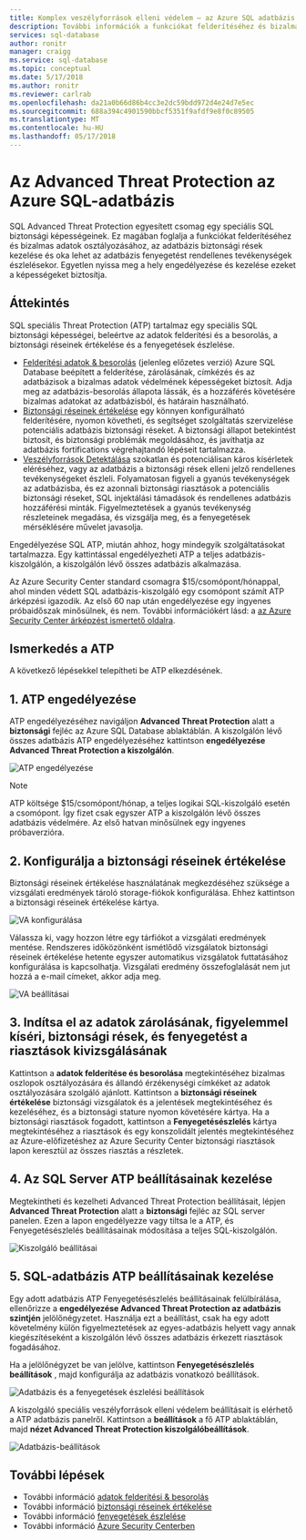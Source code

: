 ```yaml
---
title: Komplex veszélyforrások elleni védelem – az Azure SQL adatbázis |} Microsoft Docs
description: További információk a funkciókat felderítéséhez és bizalmas adatok osztályozásához, az adatbázis biztonsági rések kezelése és oka lehet az Azure SQL-adatbázis fenyegetést rendellenes tevékenységek észlelésekor.
services: sql-database
author: ronitr
manager: craigg
ms.service: sql-database
ms.topic: conceptual
ms.date: 5/17/2018
ms.author: ronitr
ms.reviewer: carlrab
ms.openlocfilehash: da21a0b66d86b4cc3e2dc59bdd972d4e24d7e5ec
ms.sourcegitcommit: 688a394c4901590bbcf5351f9afdf9e8f0c89505
ms.translationtype: MT
ms.contentlocale: hu-HU
ms.lasthandoff: 05/17/2018
---
```

# <a name="advanced-threat-protection-for-azure-sql-database"></a>Az Advanced Threat Protection az Azure SQL-adatbázis

SQL Advanced Threat Protection egyesített csomag egy speciális SQL biztonsági képességeinek. Ez magában foglalja a funkciókat felderítéséhez és bizalmas adatok osztályozásához, az adatbázis biztonsági rések kezelése és oka lehet az adatbázis fenyegetést rendellenes tevékenységek észlelésekor. Egyetlen nyissa meg a hely engedélyezése és kezelése ezeket a képességeket biztosítja. 

## <a name="overview"></a>Áttekintés

SQL speciális Threat Protection (ATP) tartalmaz egy speciális SQL biztonsági képességei, beleértve az adatok felderítési és a besorolás, a biztonsági réseinek értékelése és a fenyegetések észlelése. 

- [Felderítési adatok & besorolás](sql-database-data-discovery-and-classification.md) (jelenleg előzetes verzió) Azure SQL Database beépített a felderítése, zárolásának, címkézés és az adatbázisok a bizalmas adatok védelmének képességeket biztosít. Adja meg az adatbázis-besorolás állapota lássák, és a hozzáférés követésére bizalmas adatokat az adatbázisból, és határain használható.
- [Biztonsági réseinek értékelése](sql-vulnerability-assessment.md) egy könnyen konfigurálható felderítésére, nyomon követheti, és segítséget szolgáltatás szervizelése potenciális adatbázis biztonsági réseket. A biztonsági állapot betekintést biztosít, és biztonsági problémák megoldásához, és javíthatja az adatbázis fortifications végrehajtandó lépéseit tartalmazza.
- [Veszélyforrások Detektálása](sql-database-threat-detection.md) szokatlan és potenciálisan káros kísérletek eléréséhez, vagy az adatbázis a biztonsági rések elleni jelző rendellenes tevékenységeket észleli. Folyamatosan figyeli a gyanús tevékenységek az adatbázisba, és ez azonnali biztonsági riasztások a potenciális biztonsági réseket, SQL injektálási támadások és rendellenes adatbázis hozzáférési minták. Figyelmeztetések a gyanús tevékenység részleteinek megadása, és vizsgálja meg, és a fenyegetések mérséklésére művelet javasolja.

Engedélyezése SQL ATP, miután ahhoz, hogy mindegyik szolgáltatásokat tartalmazza. Egy kattintással engedélyezheti ATP a teljes adatbázis-kiszolgálón, a kiszolgálón lévő összes adatbázis alkalmazása. 

Az Azure Security Center standard csomagra $15/csomópont/hónappal, ahol minden védett SQL adatbázis-kiszolgáló egy csomópont számít ATP árképzési igazodik. Az első 60 nap után engedélyezése egy ingyenes próbaidőszak minősülnek, és nem. További információkért lásd: a [az Azure Security Center árképzést ismertető oldalra](https://azure.microsoft.com/pricing/details/security-center/).


## <a name="getting-started-with-atp"></a>Ismerkedés a ATP 
A következő lépésekkel telepítheti be ATP elkezdésének. 

## <a name="1-enable-atp"></a>1. ATP engedélyezése

ATP engedélyezéséhez navigáljon **Advanced Threat Protection** alatt a **biztonsági** fejléc az Azure SQL Database ablaktáblán. A kiszolgálón lévő összes adatbázis ATP engedélyezéséhez kattintson **engedélyezése Advanced Threat Protection a kiszolgálón**.

![ATP engedélyezése](./media/sql-advanced-protection/enable_atp.png) 

> [!NOTE]
> ATP költsége $15/csomópont/hónap, a teljes logikai SQL-kiszolgáló esetén a csomópont. Így fizet csak egyszer ATP a kiszolgálón lévő összes adatbázis védelmére. Az első hatvan minősülnek egy ingyenes próbaverzióra.

## <a name="2-configure-vulnerability-assessment"></a>2. Konfigurálja a biztonsági réseinek értékelése

Biztonsági réseinek értékelése használatának megkezdéséhez szüksége a vizsgálati eredmények tároló storage-fiókok konfigurálása. Ehhez kattintson a biztonsági réseinek értékelése kártya.

![VA konfigurálása](./media/sql-advanced-protection/configure_va.png) 

Válassza ki, vagy hozzon létre egy tárfiókot a vizsgálati eredmények mentése. Rendszeres időközönként ismétlődő vizsgálatok biztonsági réseinek értékelése hetente egyszer automatikus vizsgálatok futtatásához konfigurálása is kapcsolhatja. Vizsgálati eredmény összefoglalását nem jut hozzá a e-mail címeket, akkor adja meg.

![VA beállításai](./media/sql-advanced-protection/va_settings.png) 

## <a name="3-start-classifying-data-tracking-vulnerabilities-and-investigating-threat-alerts"></a>3. Indítsa el az adatok zárolásának, figyelemmel kíséri, biztonsági rések, és fenyegetést a riasztások kivizsgálásának

Kattintson a **adatok felderítése és besorolása** megtekintéséhez bizalmas oszlopok osztályozására és állandó érzékenységi címkéket az adatok osztályozására szolgáló ajánlott. Kattintson a **biztonsági réseinek értékelése** biztonsági vizsgálatok és a jelentések megtekintéséhez és kezeléséhez, és a biztonsági stature nyomon követésére kártya. Ha a biztonsági riasztások fogadott, kattintson a **Fenyegetésészlelés** kártya megtekintéséhez a riasztások és egy konszolidált jelentés megtekintéséhez az Azure-előfizetéshez az Azure Security Center biztonsági riasztások lapon keresztül az összes riasztás a részletek.

## <a name="4-manage-atp-settings-on-your-sql-server"></a>4. Az SQL Server ATP beállításainak kezelése

Megtekintheti és kezelheti Advanced Threat Protection beállításait, lépjen **Advanced Threat Protection** alatt a **biztonsági** fejléc az SQL server panelen. Ezen a lapon engedélyezze vagy tiltsa le a ATP, és Fenyegetésészlelés beállításainak módosítása a teljes SQL-kiszolgálón.

![Kiszolgáló beállításai](./media/sql-advanced-protection/server_settings.png) 

## <a name="5-manage-atp-settings-for-a-sql-database"></a>5. SQL-adatbázis ATP beállításainak kezelése

Egy adott adatbázis ATP Fenyegetésészlelés beállításainak felülbírálása, ellenőrizze a **engedélyezése Advanced Threat Protection az adatbázis szintjén** jelölőnégyzetet. Használja ezt a beállítást, csak ha egy adott követelmény külön figyelmeztetések az egyes-adatbázis helyett vagy annak kiegészítéseként a kiszolgálón lévő összes adatbázis érkezett riasztások fogadásához. 

Ha a jelölőnégyzet be van jelölve, kattintson **Fenyegetésészlelés beállítások** , majd konfigurálja az adatbázis vonatkozó beállítások.

![Adatbázis és a fenyegetések észlelési beállítások](./media/sql-advanced-protection/database_threat_detection_settings.png) 

A kiszolgáló speciális veszélyforrások elleni védelem beállításait is elérhető a ATP adatbázis panelről. Kattintson a **beállítások** a fő ATP ablaktáblán, majd **nézet Advanced Threat Protection kiszolgálóbeállítások**. 

![Adatbázis-beállítások](./media/sql-advanced-protection/database_settings.png) 

## <a name="next-steps"></a>További lépések 

- További információ [adatok felderítési & besorolás](sql-database-data-discovery-and-classification.md) 
- További információ [biztonsági réseinek értékelése](sql-vulnerability-assessment.md) 
- További információ [fenyegetések észlelése](sql-database-threat-detection.md)
- További információ [Azure Security Centerben](https://docs.microsoft.com/azure/security-center/security-center-intro)
